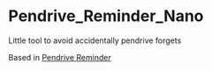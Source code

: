 # Pendrive_Reminder_Nano
Little tool to avoid accidentally pendrive forgets 

Based in [Pendrive Reminder](https://github.com/AlmuHS/Pendrive_Reminder)


